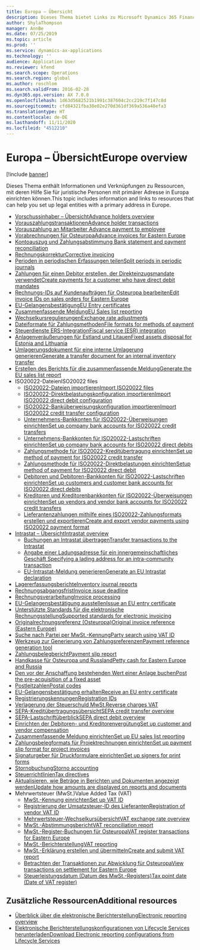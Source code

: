 ```yaml
---
title: Europa – Übersicht
description: Dieses Thema bietet Links zu Microsoft Dynamics 365 Finance-Dokumentationsressourcen für Europa.
author: ShylaThompson
manager: AnnBe
ms.date: 07/25/2019
ms.topic: article
ms.prod: ''
ms.service: dynamics-ax-applications
ms.technology: ''
audience: Application User
ms.reviewer: kfend
ms.search.scope: Operations
ms.search.region: global
ms.author: roschlom
ms.search.validFrom: 2016-02-28
ms.dyn365.ops.version: AX 7.0.0
ms.openlocfilehash: 1d63d5682521b1991c387604c2cc219c7f147c8d
ms.sourcegitcommit: cfd84321fba38e02e270d361df369a536a48efa3
ms.translationtype: HT
ms.contentlocale: de-DE
ms.lasthandoff: 11/11/2020
ms.locfileid: "4512210"
---
```

# <a name="europe-overview"></a><span data-ttu-id="65bd1-103">Europa – Übersicht</span><span class="sxs-lookup"><span data-stu-id="65bd1-103">Europe overview</span></span>

[!include [banner](../includes/banner.md)]

<span data-ttu-id="65bd1-104">Dieses Thema enthält Informationen und Verknüpfungen zu Ressourcen, mit deren Hilfe Sie für juristische Personen mit primärer Adresse in Europa einrichten können.</span><span class="sxs-lookup"><span data-stu-id="65bd1-104">This topic includes information and links to resources that can help you set up legal entities with a primary address in Europe.</span></span> 

- [<span data-ttu-id="65bd1-105">Vorschussinhaber – Übersicht</span><span class="sxs-lookup"><span data-stu-id="65bd1-105">Advance holders overview</span></span>](emea-advance-holders.md)
 - [<span data-ttu-id="65bd1-106">Vorauszahlungstransaktionen</span><span class="sxs-lookup"><span data-stu-id="65bd1-106">Advance holder transactions</span></span>](emea-advance-holders-transactions.md)
 - [<span data-ttu-id="65bd1-107">Vorauszahlung an Mitarbeiter </span><span class="sxs-lookup"><span data-stu-id="65bd1-107">Advance payment to employee</span></span>](tasks/advance-payment-employee.md)
- [<span data-ttu-id="65bd1-108">Vorabrechnungen für Osteuropa</span><span class="sxs-lookup"><span data-stu-id="65bd1-108">Advance invoices for Eastern Europe</span></span>](emea-advance-invoice.md)
- [<span data-ttu-id="65bd1-109">Kontoauszug und Zahlungsabstimmung </span><span class="sxs-lookup"><span data-stu-id="65bd1-109">Bank statement and payment reconciliation</span></span>](emea-bank-reconciliation.md)
- [<span data-ttu-id="65bd1-110">Rechnungskorrektur</span><span class="sxs-lookup"><span data-stu-id="65bd1-110">Corrective invoicing</span></span>](emea-corrective-invoice.md)
- [<span data-ttu-id="65bd1-111">Perioden in periodischen Erfassungen teilen</span><span class="sxs-lookup"><span data-stu-id="65bd1-111">Split periods in periodic journals</span></span>](emea-create-post-periodic-journals.md)
- [<span data-ttu-id="65bd1-112">Zahlungen für einen Debitor erstellen, der Direkteinzugsmandate verwendet</span><span class="sxs-lookup"><span data-stu-id="65bd1-112">Create payments for a customer who have direct debit mandates</span></span>](tasks/create-payments-customers-who-have-direct-debit-mandates.md)
- [<span data-ttu-id="65bd1-113">Rechnungs-IDs auf Kundenaufträgen für Osteuropa bearbeiten</span><span class="sxs-lookup"><span data-stu-id="65bd1-113">Edit invoice IDs on sales orders for Eastern Europe</span></span>](emea-edit-invoice-id-sales-orders.md)
- [<span data-ttu-id="65bd1-114">EU-Gelangensbestätigung</span><span class="sxs-lookup"><span data-stu-id="65bd1-114">EU Entry certificates</span></span>](emea-entry-certificates.md)
- [<span data-ttu-id="65bd1-115">Zusammenfassende Meldung</span><span class="sxs-lookup"><span data-stu-id="65bd1-115">EU Sales list reporting</span></span>](emea-eu-sales-list.md)
- [<span data-ttu-id="65bd1-116">Wechselkursregulierungen</span><span class="sxs-lookup"><span data-stu-id="65bd1-116">Exchange rate adjustments</span></span>](emea-exchange-rate-adjustments.md)
- [<span data-ttu-id="65bd1-117">Dateiformate für Zahlungsmethoden</span><span class="sxs-lookup"><span data-stu-id="65bd1-117">File formats for methods of payment</span></span>](emea-select-file-formats-for-the-method-of-payments.md)
- [<span data-ttu-id="65bd1-118">Steuerdienste ERS-Integration</span><span class="sxs-lookup"><span data-stu-id="65bd1-118">Fiscal service (ESR) integration</span></span>](emea-fiscal-service-integration.md)
- [<span data-ttu-id="65bd1-119">Anlagenveräußerungen für Estland und Litauen</span><span class="sxs-lookup"><span data-stu-id="65bd1-119">Fixed assets disposal for Estonia and Lithuania</span></span>](emea-credit-note-reverse-fixed-asset-sale.md)
- [<span data-ttu-id="65bd1-120">Umlagerungsdokument für eine interne Umlagerung generieren</span><span class="sxs-lookup"><span data-stu-id="65bd1-120">Generate a transfer document for an internal inventory transfer</span></span>](tasks/transfer-document-internal-inventory-transfer.md)
- [<span data-ttu-id="65bd1-121">Erstellen des Berichts für die zusammenfassende Meldung</span><span class="sxs-lookup"><span data-stu-id="65bd1-121">Generate the EU sales list report</span></span>](tasks/eur-00011-eu-sales-list-report.md)
- <span data-ttu-id="65bd1-122">ISO20022-Dateien</span><span class="sxs-lookup"><span data-stu-id="65bd1-122">ISO20022 files</span></span>
  - [<span data-ttu-id="65bd1-123">ISO20022-Dateien importieren</span><span class="sxs-lookup"><span data-stu-id="65bd1-123">Import ISO20022 files</span></span>](emea-ISO20022-file-formats.md)
  - [<span data-ttu-id="65bd1-124">ISO20022-Direktbelastungskonfiguration importieren</span><span class="sxs-lookup"><span data-stu-id="65bd1-124">Import ISO20022 direct debit configuration</span></span>](tasks/import-iso20022-direct-debit-configuration.md)
  - [<span data-ttu-id="65bd1-125">ISO20022-Banküberweisungskonfiguration importieren</span><span class="sxs-lookup"><span data-stu-id="65bd1-125">Import ISO20022 credit transfer configuration</span></span>](tasks/import-iso20022-credit-transfer-configuration.md)
  - [<span data-ttu-id="65bd1-126">Unternehmens-Bankkonten für ISO20022-Überweisungen einrichten</span><span class="sxs-lookup"><span data-stu-id="65bd1-126">Set up company bank accounts for ISO20022 credit transfers</span></span>](tasks/set-up-company-bank-accounts-iso20022-credit-transfers.md)
  - [<span data-ttu-id="65bd1-127">Unternehmens-Bankkonten für ISO20022-Lastschriften einrichten</span><span class="sxs-lookup"><span data-stu-id="65bd1-127">Set up company bank accounts for ISO20022 direct debits</span></span>](tasks/set-up-company-bank-accounts-iso20022-direct-debits.md)
  - [<span data-ttu-id="65bd1-128">Zahlungsmethode für ISO20022-Kreditübertragung einrichten</span><span class="sxs-lookup"><span data-stu-id="65bd1-128">Set up method of payment for ISO20022 credit transfer</span></span>](tasks/set-up-method-payment-iso20022-credit-transfer.md)
  - [<span data-ttu-id="65bd1-129">Zahlungsmethode für ISO20022-Direktbelastungen einrichten</span><span class="sxs-lookup"><span data-stu-id="65bd1-129">Setup method of payment for ISO20022 direct debit</span></span>](tasks/setup-method-payment-iso20022-direct-debit.md)
  - [<span data-ttu-id="65bd1-130">Debitoren und Debitoren-Bankkonten für ISO20022-Lastschriften einrichten</span><span class="sxs-lookup"><span data-stu-id="65bd1-130">Set up customers and customer bank accounts for ISO20022 direct debits</span></span>](tasks/set-up-bank-accounts-iso20022-direct-debits.md)
  - [<span data-ttu-id="65bd1-131">Kreditoren und Kreditorenbankkonten für ISO20022-Überweisungen einrichten</span><span class="sxs-lookup"><span data-stu-id="65bd1-131">Set up vendors and vendor bank accounts for ISO20022 credit transfers</span></span>](tasks/set-up-vendor-iso20022-credit-transfers.md)
  - [<span data-ttu-id="65bd1-132">Lieferantenzahlungen mithilfe eines ISO20022-Zahlungsformats erstellen und exportieren</span><span class="sxs-lookup"><span data-stu-id="65bd1-132">Create and export vendor payments using ISO20022 payment format</span></span>](tasks/create-export-vendor-payments-iso20022-payment-format.md)
- [<span data-ttu-id="65bd1-133">Intrastat – Übersicht</span><span class="sxs-lookup"><span data-stu-id="65bd1-133">Intrastat overview</span></span>](emea-intrastat.md)
  - [<span data-ttu-id="65bd1-134">Buchungen an Intrastat übertragen</span><span class="sxs-lookup"><span data-stu-id="65bd1-134">Transfer transactions to the Intrastat</span></span>](tasks/transfer-transactions-intrastat.md)
  - [<span data-ttu-id="65bd1-135">Angabe einer Ladungsadresse für ein innergemeinschaftliches Geschäft </span><span class="sxs-lookup"><span data-stu-id="65bd1-135">Specifying a lading address for an intra-community transaction</span></span>](tasks/eur-00002-specify-lading-address-intra-community.md)
  - [<span data-ttu-id="65bd1-136">EU-Intrastat-Meldung generieren</span><span class="sxs-lookup"><span data-stu-id="65bd1-136">Generate an EU Intrastat declaration</span></span>](tasks/eur-00002-eu-intrastat-declaration.md)
- [<span data-ttu-id="65bd1-137">Lagererfassungsberichte</span><span class="sxs-lookup"><span data-stu-id="65bd1-137">Inventory journal reports</span></span>](emea-set-up-report-inventory-journal-names.md)
- [<span data-ttu-id="65bd1-138">Rechnungsabgangsfrist</span><span class="sxs-lookup"><span data-stu-id="65bd1-138">Invoice issue deadline</span></span>](emea-invoice-issue-deadline.md)
- [<span data-ttu-id="65bd1-139">Rechnungsverarbeitung</span><span class="sxs-lookup"><span data-stu-id="65bd1-139">Invoice processing</span></span>](emea-invoice-processing.md)
- [<span data-ttu-id="65bd1-140">EU-Gelangensbestätigung ausstellen</span><span class="sxs-lookup"><span data-stu-id="65bd1-140">Issue an EU entry certificate</span></span>](tasks/eur-00012-issue-eu-entry-certificate.md)
- [<span data-ttu-id="65bd1-141">Unterstützte Standards für die elektronische Rechnungsstellung</span><span class="sxs-lookup"><span data-stu-id="65bd1-141">Supported standards for electronic invoicing</span></span>](emea-oioubl-standards-electronic-invoicing.md)
- [<span data-ttu-id="65bd1-142">Originalrechnungsreferenz (Osteuropa)</span><span class="sxs-lookup"><span data-stu-id="65bd1-142">Original invoice reference (Eastern Europe)</span></span>](tasks/ee-00004-original-invoice-reference.md)
- [<span data-ttu-id="65bd1-143">Suche nach Partei per MwSt.-Kennung</span><span class="sxs-lookup"><span data-stu-id="65bd1-143">Party search using VAT ID</span></span>](tasks/eur-00015-party-search-vat-id.md)
- [<span data-ttu-id="65bd1-144">Werkzeug zur Generierung von Zahlungsreferenzen</span><span class="sxs-lookup"><span data-stu-id="65bd1-144">Payment reference generation tool</span></span>](tasks/ee-00015-payment-reference-generation-tool.md)
- [<span data-ttu-id="65bd1-145">Zahlungsbelegbericht</span><span class="sxs-lookup"><span data-stu-id="65bd1-145">Payment slip report</span></span>](emea-eur-payment-slip-report-giro.md)
- [<span data-ttu-id="65bd1-146">Handkasse für Osteuropa und Russland</span><span class="sxs-lookup"><span data-stu-id="65bd1-146">Petty cash for Eastern Europe and Russia</span></span>](emea-petty-cash.md)
- [<span data-ttu-id="65bd1-147">Den vor der Anschaffung bestehenden Wert einer Anlage buchen</span><span class="sxs-lookup"><span data-stu-id="65bd1-147">Post the pre-acquisition of a fixed asset</span></span>](emea-pre-acquisition-acquisition-fixed-asset.md)
- [<span data-ttu-id="65bd1-148">Postleitzahlen</span><span class="sxs-lookup"><span data-stu-id="65bd1-148">Postal codes</span></span>](emea-import-create-postal-codes-manually.md)
- [<span data-ttu-id="65bd1-149">EU-Gelangensbestätigung erhalten</span><span class="sxs-lookup"><span data-stu-id="65bd1-149">Receive an EU entry certificate</span></span>](tasks/eur-00012-receive-eu-entry-certificate.md)
- [<span data-ttu-id="65bd1-150">Registrierungskennungen</span><span class="sxs-lookup"><span data-stu-id="65bd1-150">Registration IDs</span></span>](emea-registration-ids.md)
- [<span data-ttu-id="65bd1-151">Verlagerung der Steuerschuld MwSt.</span><span class="sxs-lookup"><span data-stu-id="65bd1-151">Reverse charges VAT</span></span>](emea-reverse-charge.md)
- [<span data-ttu-id="65bd1-152">SEPA-Kreditübertragungsübersicht</span><span class="sxs-lookup"><span data-stu-id="65bd1-152">SEPA credit transfer overview</span></span>](../accounts-payable/sepa-credit-transfer.md)
- [<span data-ttu-id="65bd1-153">SEPA-Lastschriftüberblick</span><span class="sxs-lookup"><span data-stu-id="65bd1-153">SEPA direct debit overview</span></span>](../accounts-receivable/sepa-direct-debit-overview.md)
- [<span data-ttu-id="65bd1-154">Einrichten der Debitoren- und Kreditorenvergütung</span><span class="sxs-lookup"><span data-stu-id="65bd1-154">Set up customer and vendor compensation</span></span>](emea-compensation-customer-vendor-transactions.md)
- [<span data-ttu-id="65bd1-155">Zusammenfassende Meldung einrichten</span><span class="sxs-lookup"><span data-stu-id="65bd1-155">Set up EU sales list reporting</span></span>](tasks/eur-00011-eu-sales-list-reporting.md)
- [<span data-ttu-id="65bd1-156">Zahlungsbelegformats für Projektrechnungen einrichten</span><span class="sxs-lookup"><span data-stu-id="65bd1-156">Set up payment slip format for project invoices</span></span>](tasks/set-up-payment-slip-format-project-invoices.md)
- [<span data-ttu-id="65bd1-157">Signaturgeber für Druckformulare einrichten</span><span class="sxs-lookup"><span data-stu-id="65bd1-157">Set up signers for print forms</span></span>](emea-set-up-signers-for-printing-forms.md)
- [<span data-ttu-id="65bd1-158">Stornobuchung</span><span class="sxs-lookup"><span data-stu-id="65bd1-158">Storno accounting</span></span>](emea-storno.md)
- [<span data-ttu-id="65bd1-159">Steuerrichtlinien</span><span class="sxs-lookup"><span data-stu-id="65bd1-159">Tax directives</span></span>](emea-tax-directives.md)
- [<span data-ttu-id="65bd1-160">Aktualisieren, wie Beträge in Berichten und Dokumenten angezeigt werden</span><span class="sxs-lookup"><span data-stu-id="65bd1-160">Update how amounts are displayed on reports and documents</span></span>](emea-amount-printing-forms.md)
- <span data-ttu-id="65bd1-161">Mehrwertsteuer (MwSt.)</span><span class="sxs-lookup"><span data-stu-id="65bd1-161">Value Added Tax (VAT)</span></span>
  - [<span data-ttu-id="65bd1-162">MwSt.-Kennung einrichten</span><span class="sxs-lookup"><span data-stu-id="65bd1-162">Set up VAT ID</span></span>](tasks/eur-00015-vat-id.md)
  - [<span data-ttu-id="65bd1-163">Registrierung der Umsatzsteuer-ID des Lieferanten</span><span class="sxs-lookup"><span data-stu-id="65bd1-163">Registration of vendor VAT ID</span></span>](tasks/eur-00015-registration-vendor-vat-id.md)
  - [<span data-ttu-id="65bd1-164">Mehrwertsteuer-Wechselkursübersicht</span><span class="sxs-lookup"><span data-stu-id="65bd1-164">VAT exchange rate overview</span></span>](emea-vat-exchange-rate.md)
  - [<span data-ttu-id="65bd1-165">MwSt.-Abstimmungsbericht</span><span class="sxs-lookup"><span data-stu-id="65bd1-165">VAT reconciliation report</span></span>](tasks/eur-00018-vat-reconciliation-report.md)
  - [<span data-ttu-id="65bd1-166">MwSt.-Register-Buchungen für Osteuropa</span><span class="sxs-lookup"><span data-stu-id="65bd1-166">VAT register transactions for Eastern Europe</span></span>](emea-vat-register-transactions.md)
  - [<span data-ttu-id="65bd1-167">MwSt.-Berichterstellung</span><span class="sxs-lookup"><span data-stu-id="65bd1-167">VAT reporting</span></span>](emea-vat-reporting.md)
  - [<span data-ttu-id="65bd1-168">MwSt.-Erklärung erstellen und übermitteln</span><span class="sxs-lookup"><span data-stu-id="65bd1-168">Create and submit VAT report</span></span>](tasks/create-submit-vat-report.md)
  - [<span data-ttu-id="65bd1-169">Betrachten der Transaktionen zur Abwicklung für Osteuropa</span><span class="sxs-lookup"><span data-stu-id="65bd1-169">View transactions on settlement for Eastern Europe</span></span>](emea-transactions-settlement-form.md)
  - [<span data-ttu-id="65bd1-170">Steuerleistungsdatum (Datum des MwSt.-Registers)</span><span class="sxs-lookup"><span data-stu-id="65bd1-170">Tax point date (Date of VAT register)</span></span>](emea-tax-point-date.md)

## <a name="additional-resources"></a><span data-ttu-id="65bd1-171">Zusätzliche Ressourcen</span><span class="sxs-lookup"><span data-stu-id="65bd1-171">Additional resources</span></span>

- [<span data-ttu-id="65bd1-172">Überblick über die elektronische Berichterstellung</span><span class="sxs-lookup"><span data-stu-id="65bd1-172">Electronic reporting overview</span></span>](../../dev-itpro/analytics/general-electronic-reporting.md)
- [<span data-ttu-id="65bd1-173">Elektronische Berichterstellungskonfigurationen von Lifecycle Services herunterladen</span><span class="sxs-lookup"><span data-stu-id="65bd1-173">Download Electronic reporting configurations from Lifecycle Services</span></span>](../../dev-itpro/analytics/download-electronic-reporting-configuration-lcs.md)
